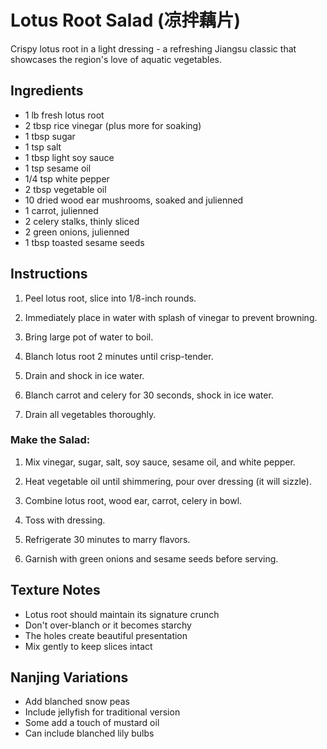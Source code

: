 # Lotus Root Salad (凉拌藕片)

Crispy lotus root in a light dressing - a refreshing Jiangsu classic that showcases the region's love of aquatic vegetables.

## Ingredients

- 1 lb fresh lotus root
- 2 tbsp rice vinegar (plus more for soaking)
- 1 tbsp sugar
- 1 tsp salt
- 1 tbsp light soy sauce
- 1 tsp sesame oil
- 1/4 tsp white pepper
- 2 tbsp vegetable oil
- 10 dried wood ear mushrooms, soaked and julienned
- 1 carrot, julienned
- 2 celery stalks, thinly sliced
- 2 green onions, julienned
- 1 tbsp toasted sesame seeds

## Instructions

1. Peel lotus root, slice into 1/8-inch rounds.

2. Immediately place in water with splash of vinegar to prevent browning.

3. Bring large pot of water to boil.

4. Blanch lotus root 2 minutes until crisp-tender.

5. Drain and shock in ice water.

6. Blanch carrot and celery for 30 seconds, shock in ice water.

7. Drain all vegetables thoroughly.

### Make the Salad:
1. Mix vinegar, sugar, salt, soy sauce, sesame oil, and white pepper.

2. Heat vegetable oil until shimmering, pour over dressing (it will sizzle).

3. Combine lotus root, wood ear, carrot, celery in bowl.

4. Toss with dressing.

5. Refrigerate 30 minutes to marry flavors.

6. Garnish with green onions and sesame seeds before serving.

## Texture Notes

- Lotus root should maintain its signature crunch
- Don't over-blanch or it becomes starchy
- The holes create beautiful presentation
- Mix gently to keep slices intact

## Nanjing Variations

- Add blanched snow peas
- Include jellyfish for traditional version
- Some add a touch of mustard oil
- Can include blanched lily bulbs